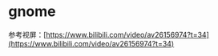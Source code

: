 # gnome

参考视屏：[https://www.bilibili.com/video/av26156974?t=34](https://www.bilibili.com/video/av26156974?t=34)